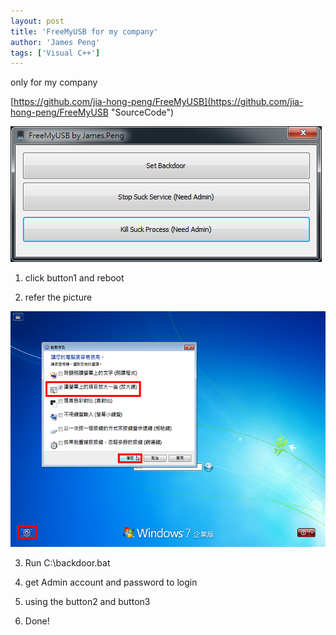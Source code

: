```yaml
---
layout: post
title: 'FreeMyUSB for my company'
author: 'James Peng'
tags: ['Visual C++']
---
```



only for my company

[https://github.com/jia-hong-peng/FreeMyUSB](https://github.com/jia-hong-peng/FreeMyUSB "SourceCode")

![](..\images\2015-09-04-FreeMyUSB\swBK3Aw.png)

1. click button1 and reboot

2. refer the picture

![](..\images\2015-09-04-FreeMyUSB\Kh4w5cR.png)

3. Run C:\backdoor.bat

4. get Admin account and password to login

5. using the button2 and button3

6. Done!
